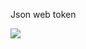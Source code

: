 <!--
 * @Author: your name
 * @Date: 2020-03-09 15:42:30
 * @LastEditTime: 2020-07-05 14:57:47
 * @LastEditors: Please set LastEditors
 * @Description: In User Settings Edit
 * @FilePath: \RW 笔记\鉴权\jwt鉴权.md
 -->

Json web token

![](https://pic3.zhimg.com/80/v2-f1556c71042566d4a6f69ee20c2870ae_720w.jpg)
